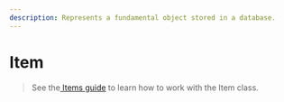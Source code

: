 ```yaml
---
description: Represents a fundamental object stored in a database.
---
```


# Item

> See the[ Items guide](../../../guide/items-guide/) to learn how to work with the Item class.


